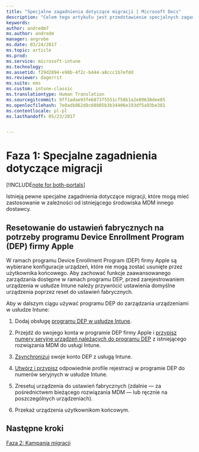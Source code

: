 ```yaml
---
title: "Specjalne zagadnienia dotyczące migracji | Microsoft Docs"
description: "Celem tego artykułu jest przedstawienie specjalnych zagadnień dotyczących migracji, jakie należy uwzględnić przed rozpoczęciem kampanii migracji."
keywords: 
author: andredm7
ms.author: andredm
manager: angrobe
ms.date: 03/24/2017
ms.topic: article
ms.prod: 
ms.service: microsoft-intune
ms.technology: 
ms.assetid: f29d2894-e98b-4f2c-b444-a8ccc1b7efdd
ms.reviewer: dagerrit
ms.suite: ems
ms.custom: intune-classic
ms.translationtype: Human Translation
ms.sourcegitcommit: 9ff1adae93fe6873f5551cf58b1a2e89638dee85
ms.openlocfilehash: 7e0adb862d8c60805b3b34406e193df5a93be381
ms.contentlocale: pl-pl
ms.lasthandoff: 05/23/2017


---
```


# <a name="phase-1-special-migration-considerations"></a>Faza 1: Specjalne zagadnienia dotyczące migracji

[!INCLUDE[note for both-portals](../includes/note-for-both-portals.md)]

Istnieją pewne specjalne zagadnienia dotyczące migracji, które mogą mieć zastosowanie w zależności od istniejącego środowiska MDM innego dostawcy.

## <a name="factory-reset-for-apples-device-enrollment-program-dep"></a>Resetowanie do ustawień fabrycznych na potrzeby programu Device Enrollment Program (DEP) firmy Apple

W ramach programu Device Enrollment Program (DEP) firmy Apple są wybierane konfiguracje urządzeń, które nie mogą zostać usunięte przez użytkownika końcowego. Aby zachować funkcje zaawansowanego zarządzania dostępne w ramach programu DEP, przed zarejestrowaniem urządzenia w usłudze Intune należy przywrócić ustawienia domyślne urządzenia poprzez reset do ustawień fabrycznych.

Aby w dalszym ciągu używać programu DEP do zarządzania urządzeniami w usłudze Intune:

1.  Dodaj obsługę [programu DEP w usłudze Intune](/intune-classic/deploy-use/ios-device-enrollment-program-in-microsoft-intune).

2.  Przejdź do swojego konta w programie DEP firmy Apple i [przypisz numery seryjne urządzeń należących do programu DEP](https://help.apple.com/deployment/business/#/tesf9562af26) z istniejącego rozwiązania MDM do usługi Intune.

3.  [Zsynchronizuj](/intune-classic/deploy-use/ios-device-enrollment-program-in-microsoft-intune) swoje konto DEP z usługą Intune.

4.  [Utwórz i przypisz](/intune-classic/deploy-use/ios-device-enrollment-program-in-microsoft-intune) odpowiednie profile rejestracji w programie DEP do numerów seryjnych w usłudze Intune.

5.  Zresetuj urządzenia do ustawień fabrycznych (zdalnie — za pośrednictwem bieżącego rozwiązania MDM — lub ręcznie na poszczególnych urządzeniach).

6.  Przekaż urządzenia użytkownikom końcowym.

## <a name="next-steps"></a>Następne kroki 

[Faza 2: Kampania migracji](/intune-classic/plan-design/migration-phase2-migration-campaign)

